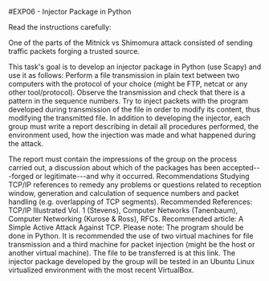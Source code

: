 #EXP06 - Injector Package in Python

Read the instructions carefully:

One of the parts of the Mitnick vs Shimomura attack consisted of sending traffic packets forging a trusted source.

This task's goal is to develop an injector package in Python (use Scapy) and use it as follows:
Perform a file transmission in plain text between two computers with the protocol of your choice (might be FTP, netcat or any other tool/protocol).
Observe the transmission and check that there is a pattern in the sequence numbers.
Try to inject packets with the program developed during transmission of the file in order to modify its content, thus modifying the transmitted file.
In addition to developing the injector, each group must write a report describing in detail all procedures performed, the environment used, how the injection was made​​ and what happened during the attack.

The report must contain the impressions of the group on the process carried out, a discussion about which of the packages has been accepted---forged or legitimate---and why it occurred.
Recommendations
Studying TCP/IP references to remedy any problems or questions related to reception window, generation and calculation of sequence numbers and packet handling (e.g. overlapping of TCP segments).
Recommended References: TCP/IP Illustrated Vol. 1 (Stevens), Computer Networks (Tanenbaum), Computer Networking (Kurose & Ross), RFCs.
Recommended article: A Simple Active Attack Against TCP.
Please note:
The program should be done in Python.
It is recommended the use of two virtual machines for file transmission and a third machine for packet injection (might be the host or another virtual machine).
The file to be transferred is at this link.
The injector package developed by the group will be tested in an Ubuntu Linux virtualized environment with the most recent VirtualBox.